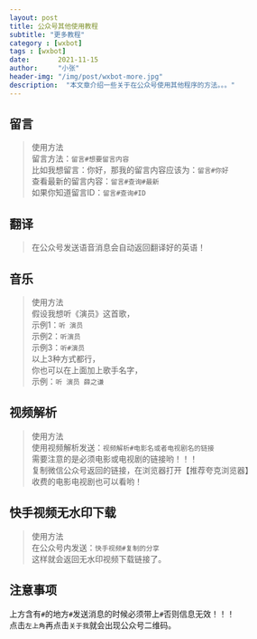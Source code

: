 ```yaml
---
layout: post
title: 公众号其他使用教程
subtitle: "更多教程"
category : [wxbot]
tags : [wxbot]
date:       2021-11-15
author:     "小张"
header-img: "/img/post/wxbot-more.jpg"
description:  "本文章介绍一些关于在公众号使用其他程序的方法。。。"
---
```

  
## 留言
> 使用方法  
留言方法：`留言#想要留言内容`  
比如我想留言：你好，那我的留言内容应该为：`留言#你好`  
查看最新的留言内容：`留言#查询#最新`  
如果你知道留言ID：`留言#查询#ID`   
  
## 翻译
> 在公众号发送语音消息会自动返回翻译好的英语！  
  
## 音乐
> 使用方法  
假设我想听《演员》这首歌，  
示例1：`听 演员`  
示例2：`听演员`  
示例3：`听#演员`  
以上3种方式都行，  
你也可以在上面加上歌手名字，  
示例：`听 演员 薛之谦`  
  
## 视频解析
> 使用方法  
使用视频解析发送：`视频解析#电影名或者电视剧名的链接`  
需要注意的是必须电影或电视剧的链接哟！！！  
复制微信公众号返回的链接，在浏览器打开【推荐夸克浏览器】  
收费的电影电视剧也可以看哟！  

## 快手视频无水印下载
> 使用方法  
在公众号内发送：`快手视频#复制的分享`  
这样就会返回无水印视频下载链接了。

## 注意事项
上方含有`#`的地方`#`发送消息的时候必须带上`#`否则信息无效！！！  
点击`左上角`再点击`关于我`就会出现公众号二维码。
